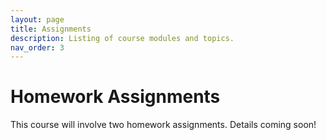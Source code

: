 ```yaml
---
layout: page
title: Assignments
description: Listing of course modules and topics.
nav_order: 3
---
```


# Homework Assignments

This course will involve two homework assignments. Details coming soon!